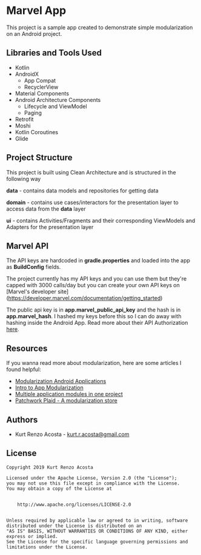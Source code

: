 # Marvel App

This project is a sample app created to demonstrate simple modularization on an Android project.

## Libraries and Tools Used

- Kotlin
- AndroidX
    - App Compat
    - RecyclerView
- Material Components
- Android Architecture Components
    - Lifecycle and ViewModel
    - Paging
- Retrofit
- Moshi
- Kotlin Coroutines
- Glide

## Project Structure

This project is built using Clean Architecture and is structured in the following way

**data** -  contains data models and repositories for getting data

**domain** - contains use cases/interactors for the presentation layer to access data from the **data** layer

**ui** - contains Activities/Fragments and their corresponding ViewModels and Adapters for the presentation layer


## Marvel API

The API keys are hardcoded in **gradle.properties** and loaded into the app as **BuildConfig** fields. 

The project currently has my API keys and you can use them but they're capped with 3000 calls/day but you can create your own API keys on [Marvel's developer site] (https://developer.marvel.com/documentation/getting_started)

The public api key is in **app.marvel\_public\_api\_key** and the hash is in **app.marvel\_hash**. I hashed my keys before this so I can do away with hashing inside the Android App. Read more about their API Authorization [here](https://developer.marvel.com/documentation/authorization).

## Resources

If you wanna read more about modularization, here are some articles I found helpful:

- [Modularization Android Applications](https://medium.com/google-developer-experts/modularizing-android-applications-9e2d18f244a0)
- [Intro to App Modularization](https://proandroiddev.com/intro-to-app-modularization-42411e4c421e)
- [Multiple application modules in one project](https://medium.com/mindorks/multiple-application-modules-in-one-android-project-36e86ceb8a9)
- [Patchwork Plaid - A modularization store](https://medium.com/androiddevelopers/a-patchwork-plaid-monolith-to-modularized-app-60235d9f212e)

## Authors

- Kurt Renzo Acosta - [kurt.r.acosta@gmail.com](mailto:kurt.r.acosta@gmail.com)

## License


    Copyright 2019 Kurt Renzo Acosta

    Licensed under the Apache License, Version 2.0 (the "License");
    you may not use this file except in compliance with the License.
    You may obtain a copy of the License at


        http://www.apache.org/licenses/LICENSE-2.0


    Unless required by applicable law or agreed to in writing, software
    distributed under the License is distributed on an 
    "AS IS" BASIS, WITHOUT WARRANTIES OR CONDITIONS OF ANY KIND, either express or implied. 
    See the License for the specific language governing permissions and
    limitations under the License.